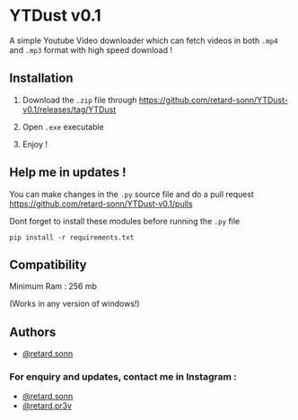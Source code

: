 
# YTDust v0.1
A simple Youtube Video downloader which can fetch videos in 
both `.mp4` and `.mp3` format with high speed download !


## Installation

1. Download the `.zip` file through https://github.com/retard-sonn/YTDust-v0.1/releases/tag/YTDust

2. Open `.exe` executable

3. Enjoy !

## Help me in updates !
You can make changes in the `.py` source file and do a pull request https://github.com/retard-sonn/YTDust-v0.1/pulls

Dont forget to install these modules before running the `.py` file
 
`pip install -r requirements.txt`


## Compatibility
Minimum Ram : 256 mb

(Works in any version of windows!)


## Authors

- [@retard.sonn](https://www.github.com/retard-sonn)


### For enquiry and updates, contact me in Instagram :
- [@retard.sonn](https://www.instagram.com/retard.sonn/)
- [@retard.pr3v](https://www.instagram.com/retard.pr3v/)
